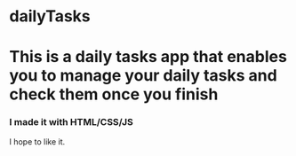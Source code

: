 # dailyTasks
<h1>This is a daily tasks app that enables you to manage your daily tasks and check them once you finish</h1>
<h3>I made it with HTML/CSS/JS</h3>
<p>I hope to like it.</p>
